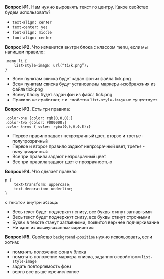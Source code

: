 **Вопрос №1.** Нам нужно выровнять текст по центру. Какое свойство будем использовать?

* `text-align: center`
* `text-center: yes`
* `font-align: middle`
* `font-align: center`

**Вопрос №2.** Что изменится внутри блока с классом menu, если мы напишем правило:

    .menu li {
    	list-style-image: url(“tick.png”);
    }

* Всем пунктам списка будет задан фон из файла tick.png
* Всем пунктам списка будут установлены маркеры-изображения из файла tick.png
* Всему блоку будет задан фон из файла tick.png
* Правило не сработает, т.к. свойства `list-style-image` не существует

**Вопрос №3.** Есть три правила: 

    .color-one {color: rgb(0,0,0);} 
    .color-two {color: #000000;} 
    .color-three { color: rgba(0,0,0,0.5);}

* Первое правило задает непрозрачный цвет, второе и третье - полупрозрачный
* Первое и второе правило задают непрозрачный цвет, третье - полупрозрачный
* Все три правила задают непрозрачный цвет
* Все три правила задают цвет с прозрачностью

**Вопрос №4.** Что сделает правило 

    p {
    	text-transform: uppercase;
    	text-decoration: underline;
    }

с текстом внутри абзаца:

* Весь текст будет подчеркнут снизу, все буквы станут заглавными
* Весь текст будет подчеркнут снизу, все буквы станут строчными
* Буквы в тексте станут заглавными, появится верхнее подчеркивание
* Ни один из вышеуказанных вариантов.

**Вопрос №5.** Свойство `background-position` нужно использовать, если хотим:

* поменять положение фона у блока
* поменять положение маркера списка, заданного свойством `list-style-image`
* задать повторяемость фона
* верно все вышеперечисленное